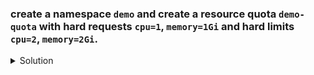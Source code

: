 ### create a namespace `demo` and create a resource quota `demo-quota` with hard requests `cpu=1`, `memory=1Gi` and hard limits `cpu=2`, `memory=2Gi`. 

<details><summary>Solution</summary>
<p>

```bash
# create namespace
k create ns demo

# create resource quota > quota.yaml
apiVersion: v1
kind: ResourceQuota
metadata:
name: demo-quota
namespace: demo
spec:
hard:
    requests.cpu: "1"
    requests.memory: 1Gi
    limits.cpu: "2"
    limits.memory: 2Gi

k create -f quota.yaml

k create quota demo-quota -n demo --hard=requests.cpu=1,requests.memory=1Gi,limits.cpu=2,limits.memory=2Gi 
```

</p>
</details>